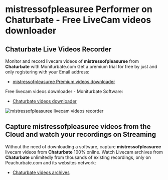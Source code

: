 # mistressofpleasuree Performer on Chaturbate - Free LiveCam videos downloader

## Chaturbate Live Videos Recorder

Monitor and record livecam videos of **mistressofpleasuree** from **Chaturbate** with Moniturbate.com
Get a premium trial for free by just and only registering with your Email address:
* [mistressofpleasuree Premium videos downloader](https://moniturbate.com/request-demo-licence-key.html)

Free livecam videos downloader - Moniturbate Software:
* [Chaturbate videos downloader](https://moniturbate.com/moniturbate-download-software.html)

![mistressofpleasuree livecam videos recorder](https://peachurnet.com/templates/moniturbate-software.png)


## Capture mistressofpleasuree videos from the Cloud and watch your recordings on Streaming

Without the need of downloading a software, capture **mistressofpleasuree** livecam videos from **Chaturbate** 100% online.
Watch Livecam archives from **Chaturbate** unlimitedly from thousands of existing recordings, only on Peachurbate.com and its websites network:
* [Chaturbate videos archives](https://peachurnet.com/)